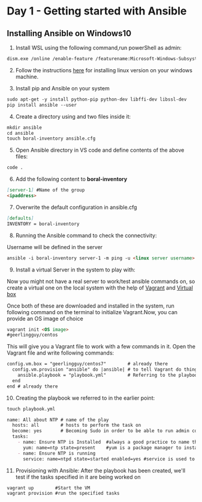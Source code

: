 # Day 1 - Getting started with Ansible

## Installing Ansible on Windows10

1. Install WSL using the following command,run powerShell as admin:

```markdown
dism.exe /online /enable-feature /featurename:Microsoft-Windows-Subsystem-Linux /all /norestart
```

 2. Follow the instructions [here](https://docs.microsoft.com/en-us/windows/wsl/install-win10#install-your-linux-distribution-of-choice) for installing linux version on your windows machine.

 3. Install pip and Ansible on your system

```markdown
sudo apt-get -y install python-pip python-dev libffi-dev libssl-dev
pip install ansible --user
```

 

4. Create a directory using and two files inside it:

```markdown
mkdir ansible
cd ansible
touch boral-inventory ansible.cfg
```

5. Open Ansible directory in VS code and define contents of the above files:

```markdown
code .
```

6. Add the following content to **boral-inventory**

```markdown
[server-1] #Name of the group
<ipaddress>
```

7. Overwrite the default configuration in ansible.cfg

```markdown
[defaults]
INVENTORY = boral-inventory
```

8. Running the Ansible command to check the connectivity:

Username will be defined in the server

```markdown
ansible -i boral-inventory server-1 -m ping -u <linux server username>
```

9. Install a virtual Server in the system to play with: 

Now you might not have a real server to work/test ansible commands on, so create a virtual one on the local system with the help of [Vagrant](https://www.vagrantup.com/) and [Virtual box](https://www.virtualbox.org/wiki/Downloads)

Once both of these are downloaded and installed in the system, run following command on the terminal to initialize Vagrant.Now, you can provide an OS image of choice 

```markdown
vagrant init <OS image>
#geerlingguy/centos
```

This will give you a Vagrant file to work with a few commands in it. Open the Vagrant file and write following commands:

```markdown
config.vm.box = "geerlingguy/centos7"        # already there
  config.vm.provision "ansible" do |ansible| # to tell Vagrant do things Ansible way
    ansible.playbook = "playbook.yml"        # Referring to the playbook to carry out tasks
  end
end # already there 

```

10. Creating the playbook we referred to in the earlier point: 

```markdown
touch playbook.yml

name: All about NTP # name of the play 
  hosts: all        # hosts to perform the task on
  become: yes       # Becoming Sudo in order to be able to run admin commands later
  tasks:
    - name: Ensure NTP is Installed  #always a good practice to name the task
      yum: name=ntp state=present    #yum is a package manager to install/install and update softwares 
    - name: Ensure NTP is running
      service: name=ntpd state=started enabled=yes #service is used to enable/start/ru the S/W
```

11. Provisioning with Ansible: After the playbook has been created, we'll test if the tasks specified in it are being worked on

```markdown
vagrant up        #Start the VM
vagrant provision #run the specified tasks
```

